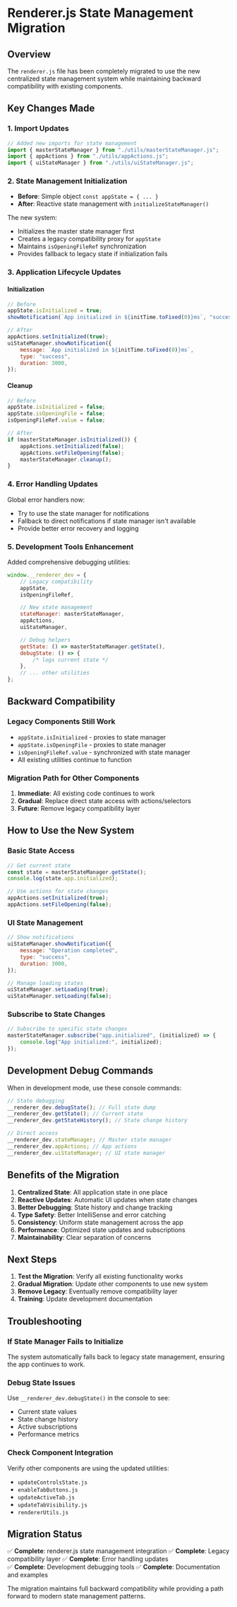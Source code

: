 # Renderer.js State Management Migration

## Overview

The `renderer.js` file has been completely migrated to use the new centralized state management system while maintaining backward compatibility with existing components.

## Key Changes Made

### 1. Import Updates

```javascript
// Added new imports for state management
import { masterStateManager } from "./utils/masterStateManager.js";
import { appActions } from "./utils/appActions.js";
import { uiStateManager } from "./utils/uiStateManager.js";
```

### 2. State Management Initialization

-   **Before**: Simple object `const appState = { ... }`
-   **After**: Reactive state management with `initializeStateManager()`

The new system:

-   Initializes the master state manager first
-   Creates a legacy compatibility proxy for `appState`
-   Maintains `isOpeningFileRef` synchronization
-   Provides fallback to legacy state if initialization fails

### 3. Application Lifecycle Updates

#### Initialization

```javascript
// Before
appState.isInitialized = true;
showNotification(`App initialized in ${initTime.toFixed(0)}ms`, "success", 3000);

// After
appActions.setInitialized(true);
uiStateManager.showNotification({
    message: `App initialized in ${initTime.toFixed(0)}ms`,
    type: "success",
    duration: 3000,
});
```

#### Cleanup

```javascript
// Before
appState.isInitialized = false;
appState.isOpeningFile = false;
isOpeningFileRef.value = false;

// After
if (masterStateManager.isInitialized()) {
    appActions.setInitialized(false);
    appActions.setFileOpening(false);
    masterStateManager.cleanup();
}
```

### 4. Error Handling Updates

Global error handlers now:

-   Try to use the state manager for notifications
-   Fallback to direct notifications if state manager isn't available
-   Provide better error recovery and logging

### 5. Development Tools Enhancement

Added comprehensive debugging utilities:

```javascript
window.__renderer_dev = {
    // Legacy compatibility
    appState,
    isOpeningFileRef,

    // New state management
    stateManager: masterStateManager,
    appActions,
    uiStateManager,

    // Debug helpers
    getState: () => masterStateManager.getState(),
    debugState: () => {
        /* logs current state */
    },
    // ... other utilities
};
```

## Backward Compatibility

### Legacy Components Still Work

-   `appState.isInitialized` - proxies to state manager
-   `appState.isOpeningFile` - proxies to state manager
-   `isOpeningFileRef.value` - synchronized with state manager
-   All existing utilities continue to function

### Migration Path for Other Components

1. **Immediate**: All existing code continues to work
2. **Gradual**: Replace direct state access with actions/selectors
3. **Future**: Remove legacy compatibility layer

## How to Use the New System

### Basic State Access

```javascript
// Get current state
const state = masterStateManager.getState();
console.log(state.app.initialized);

// Use actions for state changes
appActions.setInitialized(true);
appActions.setFileOpening(false);
```

### UI State Management

```javascript
// Show notifications
uiStateManager.showNotification({
    message: "Operation completed",
    type: "success",
    duration: 3000,
});

// Manage loading states
uiStateManager.setLoading(true);
uiStateManager.setLoading(false);
```

### Subscribe to State Changes

```javascript
// Subscribe to specific state changes
masterStateManager.subscribe("app.initialized", (initialized) => {
    console.log("App initialized:", initialized);
});
```

## Development Debug Commands

When in development mode, use these console commands:

```javascript
// State debugging
__renderer_dev.debugState(); // Full state dump
__renderer_dev.getState(); // Current state
__renderer_dev.getStateHistory(); // State change history

// Direct access
__renderer_dev.stateManager; // Master state manager
__renderer_dev.appActions; // App actions
__renderer_dev.uiStateManager; // UI state manager
```

## Benefits of the Migration

1. **Centralized State**: All application state in one place
2. **Reactive Updates**: Automatic UI updates when state changes
3. **Better Debugging**: State history and change tracking
4. **Type Safety**: Better IntelliSense and error catching
5. **Consistency**: Uniform state management across the app
6. **Performance**: Optimized state updates and subscriptions
7. **Maintainability**: Clear separation of concerns

## Next Steps

1. **Test the Migration**: Verify all existing functionality works
2. **Gradual Migration**: Update other components to use new system
3. **Remove Legacy**: Eventually remove compatibility layer
4. **Training**: Update development documentation

## Troubleshooting

### If State Manager Fails to Initialize

The system automatically falls back to legacy state management, ensuring the app continues to work.

### Debug State Issues

Use `__renderer_dev.debugState()` in the console to see:

-   Current state values
-   State change history
-   Active subscriptions
-   Performance metrics

### Check Component Integration

Verify other components are using the updated utilities:

-   `updateControlsState.js`
-   `enableTabButtons.js`
-   `updateActiveTab.js`
-   `updateTabVisibility.js`
-   `rendererUtils.js`

## Migration Status

✅ **Complete**: renderer.js state management integration
✅ **Complete**: Legacy compatibility layer
✅ **Complete**: Error handling updates  
✅ **Complete**: Development debugging tools
✅ **Complete**: Documentation and examples

The migration maintains full backward compatibility while providing a path forward to modern state management patterns.
